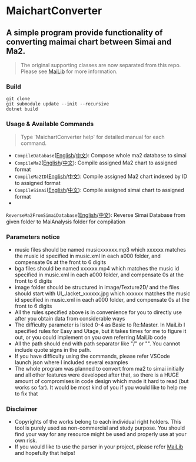 # MaichartConverter

## A simple program provide functionality of converting maimai chart between Simai and Ma2.

> The original supporting classes are now separated from this repo. Please
> see [MaiLib](https://github.com/Neskol/MaiLib) for more information.

### Build

    git clone
    git submodule update --init --recursive
    dotnet build

### Usage & Available Commands

> Type 'MaichartConverter help' for detailed manual for each command.

- `CompileDatabase`([English](./Manuals/ENG/CompileDatabase.md)/[中文](./Manuals/CHN/CompileDatabase_CN.md)): Compose
  whole ma2 database to simai
- `CompileMa2`([English](./Manuals/ENG/CompileMa2.md)/[中文](./Manuals/CHN/CompileMa2_CN.md)): Compile assigned Ma2
  chart to assigned format
- `CompileMa2ID`([English](./Manuals/ENG/CompileMa2ID.md)/[中文](./Manuals/CHN/CompileMa2ID_CN.md)): Compile assigned
  Ma2 chart indexed by ID to assigned format
- `CompileSimai`([English](./Manuals/ENG/CompileSimai.md)/[中文](./Manuals/CHN/CompileSimai_CN.md)): Compile assigned
  simai chart to assigned format
-
`ReverseMa2FromSimaiDatabase`([English](./Manuals/ENG/ReverseMa2FromSimaiDatabase.md)/[中文](./Manuals/CHN/ReverseMa2FromSimaiDatabase_CN.md)):
Reverse Simai Database from given folder to MaiAnalysis folder for compilation

### Parameters notice

- music files should be named musicxxxxxx.mp3 which xxxxxx matches the music id specified in music.xml in each a000
  folder, and compensate 0s at the front to 6 digits
- bga files should be named xxxxxx.mp4 which matches the music id specified in music.xml in each a000 folder, and
  compensate 0s at the front to 6 digits
- image folder should be structured in image/Texture2D/ and the files should start with UI_Jacket_xxxxxx.jpg which
  xxxxxx matches the music id specified in music.xml in each a000 folder, and compensate 0s at the front to 6 digits
- All the rules specified above is in convenience for you to directly use after you obtain data from considerable
  ways
- The difficulty parameter is listed 0-4 as Basic to Re:Master. In MaiLib I specified rules for Easy and Utage, but it
  takes times for me to figure it out, or you could implement on you own referring MaiLib code
- All the path should end with path separator like "/" or "\". You cannot include quote signs in the path.
- If you have difficulty using the commands, please refer VSCode launch.json where I included several examples
- The whole program was planned to convert from ma2 to simai initially and all other features were developed after that,
  so there is a HUGE amount of compromises in code design which made it hard to read (but works so far). It would be
  most kind of you if you would like to help me to fix that

### Disclaimer

- Copyrights of the works belong to each individual right holders. This tool is purely used as non-commercial and study
  purpose. You should find your way for any resource might be used and properly use at your own risk.
- If you would like to use the parser in your project, please refer [MaiLib](https://github.com/Neskol/MaiLib) and
  hopefully that helps!
